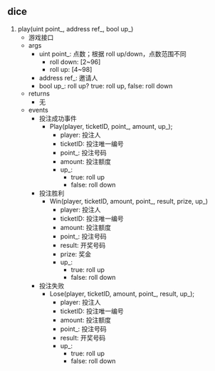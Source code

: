 
## dice
1. play(uint point_, address ref_, bool up_)
    - 游戏接口
    - args
        - uint point_: 点数；根据 roll up/down，点数范围不同
            - roll down: [2~96]
            - roll up: [4~98]
        - address ref_: 邀请人
        - bool up_: roll up? true: roll up, false: roll down
    - returns
        - 无
    - events
        - 投注成功事件
            - Play(player, ticketID,  point_, amount, up_);
                - player: 投注人
                - ticketID: 投注唯一编号
                - point_: 投注号码
                - amount: 投注额度
                - up_:
                    - true: roll up
                    - false: roll down
        - 投注胜利
            - Win(player, ticketID, amount, point_, result, prize, up_)
                - player: 投注人
                - ticketID: 投注唯一编号
                - amount: 投注额度
                - point_: 投注号码
                - result: 开奖号码
                - prize: 奖金
                - up_:
                    - true: roll up
                    - false: roll down
        - 投注失败
            - Lose(player, ticketID, amount, point_, result, up_);
                - player: 投注人
                - ticketID: 投注唯一编号
                - amount: 投注额度
                - point_: 投注号码
                - result: 开奖号码
                - up_:
                    - true: roll up
                    - false: roll down

